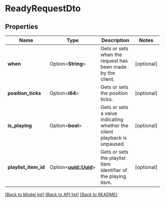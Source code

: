 # ReadyRequestDto

## Properties

Name | Type | Description | Notes
------------ | ------------- | ------------- | -------------
**when** | Option<**String**> | Gets or sets when the request has been made by the client. | [optional]
**position_ticks** | Option<**i64**> | Gets or sets the position ticks. | [optional]
**is_playing** | Option<**bool**> | Gets or sets a value indicating whether the client playback is unpaused. | [optional]
**playlist_item_id** | Option<[**uuid::Uuid**](uuid::Uuid.md)> | Gets or sets the playlist item identifier of the playing item. | [optional]

[[Back to Model list]](../README.md#documentation-for-models) [[Back to API list]](../README.md#documentation-for-api-endpoints) [[Back to README]](../README.md)


